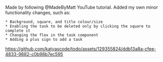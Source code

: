 Made by following @MadeByMatt YouTube tutorial.
Added my own minor functionality changes, such as: 

    * Background, square, and title colour/size
    * Enabling the task to be deleted only by clicking the square to complete it 
    * Changing the flex in the task component
    * Adding a plus sign to add a task 



https://github.com/katyascode/todo/assets/129355824/ddb13a8a-cfee-4833-9882-c0b98b7ec595

